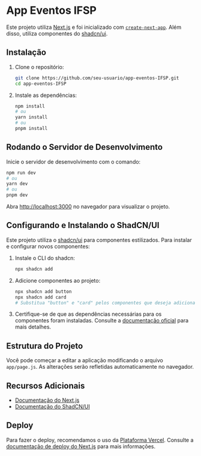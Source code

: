 # App Eventos IFSP

Este projeto utiliza [Next.js](https://nextjs.org/) e foi inicializado com [`create-next-app`](https://github.com/vercel/next.js/tree/canary/packages/create-next-app). Além disso, utiliza componentes do [shadcn/ui](https://ui.shadcn.dev/).

## Instalação

1. Clone o repositório:
    ```bash
    git clone https://github.com/seu-usuario/app-eventos-IFSP.git
    cd app-eventos-IFSP
    ```

2. Instale as dependências:
    ```bash
    npm install
    # ou
    yarn install
    # ou
    pnpm install
    ```

## Rodando o Servidor de Desenvolvimento

Inicie o servidor de desenvolvimento com o comando:

```bash
npm run dev
# ou
yarn dev
# ou
pnpm dev
```

Abra [http://localhost:3000](http://localhost:3000) no navegador para visualizar o projeto.

## Configurando e Instalando o ShadCN/UI

Este projeto utiliza o [shadcn/ui](https://ui.shadcn.dev/) para componentes estilizados. Para instalar e configurar novos componentes:

1. Instale o CLI do shadcn:
    ```bash
    npx shadcn add
    ```

2. Adicione componentes ao projeto:
    ```bash
    npx shadcn add button
    npx shadcn add card
    # Substitua "button" e "card" pelos componentes que deseja adicionar
    ```

3. Certifique-se de que as dependências necessárias para os componentes foram instaladas. Consulte a [documentação oficial](https://ui.shadcn.dev/docs/installation) para mais detalhes.

## Estrutura do Projeto

Você pode começar a editar a aplicação modificando o arquivo `app/page.js`. As alterações serão refletidas automaticamente no navegador.

## Recursos Adicionais

- [Documentação do Next.js](https://nextjs.org/docs)
- [Documentação do ShadCN/UI](https://ui.shadcn.com/docs)

## Deploy

Para fazer o deploy, recomendamos o uso da [Plataforma Vercel](https://vercel.com/). Consulte a [documentação de deploy do Next.js](https://nextjs.org/docs/deployment) para mais informações.
